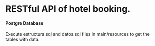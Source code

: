# RESTful API of hotel booking.

#### Postgre Database
Execute estructura.sql and datos.sql files in main/resources to get the tables with data.
